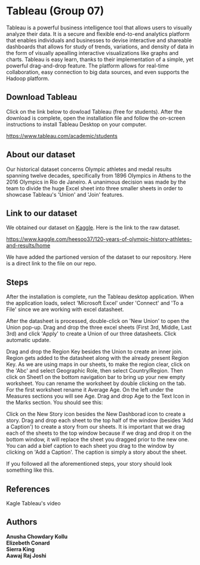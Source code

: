 # Tableau (Group 07)

Tableau is a powerful business intelligence tool that allows users to visually analyze their data. It is a secure and flexible end-to-end analytics platform that enables individuals and businesses to devise interactive and shareable dashboards that allows for study of trends, variations, and density of data in the form of visually apealling interactive visualizations like graphs and charts. Tableau is easy learn, thanks to their implementation of a simple, yet powerful drag-and-drop feature. The platform allows for real-time collaboration, easy connection to big data sources, and even supports the Hadoop platform. 

## Download Tableau

Click on the link below to dowload Tableau (free for students). After the download is complete, open the installation file and follow the on-screen instructions to install Tableau Desktop on your computer. 

https://www.tableau.com/academic/students

## About our dataset 

Our historical dataset concerns Olympic athletes and medal results spanning twelve decades, specifically from 1896 Olympics in Athens to the 2016 Olympics in Rio de Janeiro. A unanimous decision was made by the team to divide the huge Excel sheet into three smaller sheets in order to showcase Tableau's 'Union' and 'Join' features. 

## Link to our dataset 

We obtained our dataset on [Kaggle](https://www.kaggle.com/). Here is the link to the raw dataset. 

https://www.kaggle.com/heesoo37/120-years-of-olympic-history-athletes-and-results/home

We have added the partioned version of the dataset to our repository. Here is a direct link to the file on our repo. 





## Steps 
After the installation is complete, run the Tableau desktop application. When the application loads, select 'Microsoft Excel' under 'Connect' and 'To a File' since we are working with excel datasheet. 

After the datasheet is processed, double-click on 'New Union' to open the Union pop-up. Drag and drop the three excel sheets (First 3rd, Middle, Last 3rd) and click 'Apply' to create a Union of our three datasheets. Click automatic update. 

Drag and drop the Region Key besides the Union to create an inner join. Region gets added to the datasheet along with the already present Region Key. As we are using maps in our sheets, to make the region clear, click on the 'Abc' and select Geographic Role, then select Country/Region. Then click on Sheet1 on the bottom navigation bar to bring up your new empty worksheet. You can rename the worksheet by double clicking on the tab. For the first worksheet rename it Average Age. On the left under the Measures sections you will see Age. Drag and drop Age to the Text Icon in the Marks section. You should see this: 


Click on the New Story icon besides the New Dashborad icon to create a story. Drag and drop each sheet to the top half of the window (besides 'Add a Caption') to create a story from our sheets. It is important that we drag each of the sheets to the top window because if we drag and drop it on the bottom window, it will replace the sheet you dragged prior to the new one. You can add a bief caption to each sheet you drag to the window by clicking on 'Add a Caption'. The caption is simply a story about the sheet. 

If you followed all the aforementioned steps, your story should look something like this. 

## References 
Kagle
Tableau's video 


## Authors 

**Anusha Chowdary Kollu**  
**Elizebeth Conard**  
**Sierra King**   
**Aawaj Raj Joshi**

